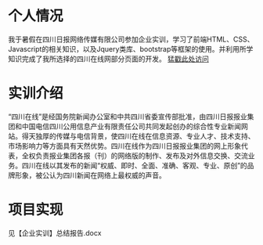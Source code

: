 # 个人情况
我于暑假在四川日报网络传媒有限公司参加企业实训，学习了前端HTML、CSS、Javascript的相关知识，以及Jquery类库、bootstrap等框架的使用。并利用所学知识完成了我所选择的四川在线网部分页面的开发。
[猛戳此处访问](http://www.xingbofeng.com/2016-Practical-Training)
# 实训介绍
“四川在线”是经国务院新闻办公室和中共四川省委宣传部批准，由四川日报报业集团和中国电信四川公用信息产业有限责任公司共同发起创办的综合性专业新闻网站。得天独厚的传媒与电信背景，使四川在线在信息资源、专业人才、技术支持、市场影响力等方面具有天然优势。四川在线作为四川日报报业集团的网上形象代表，全权负责报业集团各报（刊）的网络版的制作、发布及对外信息交换、交流业务。四川在线以其发布的新闻“权威、即时、全面、准确、客观、专业、原创”的品牌形象，被公认为四川新闻在网络上最权威的声音。
# 项目实现
见【企业实训】总结报告.docx